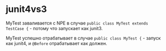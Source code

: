 # junit4vs3

MyTest заваливается с NPE в случае `public class MyTest extends TestCase {` - потому что запускает как junit3.

MyTest успешно отрабатывает в случае `public class MyTest {` - запуск как junit4, и `@Before` отрабатывает как должен.
